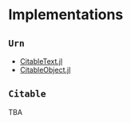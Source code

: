 # Implementations

## `Urn`

- [CitableText.jl](https://github.com/cite-architecture/CitableText.jl)
- [CitableObject.jl](https://github.com/cite-architecture/CitableObject.jl)



## `Citable`

TBA